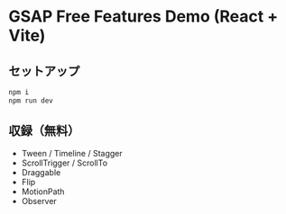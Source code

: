 # GSAP Free Features Demo (React + Vite)

## セットアップ
```bash
npm i
npm run dev
```

## 収録（無料）
- Tween / Timeline / Stagger
- ScrollTrigger / ScrollTo
- Draggable
- Flip
- MotionPath
- Observer
